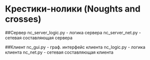 # Крестики-нолики (Noughts and crosses)

##Сервер
nc_server_logic.py - логика сервера
nc_server_net.py - сетевая составляющая сервера

##Клиент
nc_gui.py - граф. интерфейс клиента
nc_logic.py - логика клиента
nc_net.py - сетевая составляющая клиента
